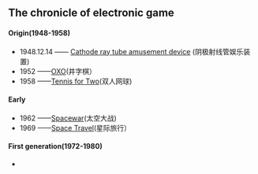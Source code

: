 ## The chronicle of electronic game 
#### Origin(1948-1958)
- 1948.12.14  —— [Cathode ray tube amusement device](http://www.pong-story.com/2455992.pdf) (阴极射线管娱乐装置)  
- 1952 ——[OXO](https://zh.wikipedia.org/wiki/OXO)(井字棋）
- 1958 ——[Tennis for Two](hhttp://video.sina.com.cn/p/tech/it/v/2011-01-17/144561239431.html?sudaref=blog.csdn.net&display=0)(双人网球)
#### Early
- 1962 ——[Spacewar](https://archive.org/details/pdp1_spacewar)(太空大战)
- 1969 ——[Space Travel](https://zh.wikipedia.org/wiki/%E6%98%9F%E9%99%85%E6%97%85%E8%A1%8C_(1969%E5%B9%B4%E6%B8%B8%E6%88%8F))(星际旅行）
#### First generation(1972-1980)
- 
